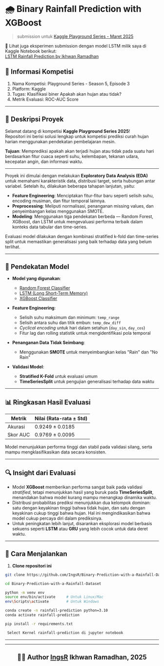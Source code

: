 # 🌧️ Binary Rainfall Prediction with XGBoost  

> submission untuk [Kaggle Playground Series - Maret 2025](https://www.kaggle.com/competitions/playground-series-s5e3)

📘 Lihat juga eksperimen submission dengan model LSTM milik saya di Kaggle Notebook berikut:  
[LSTM Rainfall Prediction by Ikhwan Ramadhan](https://www.kaggle.com/code/ikhwanramadhan/ltsm-rainfall-prediction)

## 🧾 Informasi Kompetisi   

1. Nama Kompetisi: Playground Series - Season 5, Episode 3     
2. Platform: Kaggle        
3. Tugas: Klasifikasi biner Apakah akan hujan atau tidak?    
4. Metrik Evaluasi: ROC-AUC Score 

---

## 📌 Deskripsi Proyek

Selamat datang di kompetisi **Kaggle Playground Series 2025**!  
Repositori ini berisi solusi lengkap untuk kompetisi prediksi curah hujan harian menggunakan pendekatan pembelajaran mesin.

**Tujuan**: Memprediksi apakah akan terjadi hujan atau tidak pada suatu hari berdasarkan fitur cuaca seperti suhu, kelembapan, tekanan udara, kecepatan angin, dan informasi waktu.

---

Proyek ini dimulai dengan melakukan **Exploratory Data Analysis (EDA)** untuk memahami karakteristik data, distribusi target, serta hubungan antar variabel. Setelah itu, dilakukan beberapa tahapan lanjutan, yaitu:

- **Feature Engineering**: Menciptakan fitur-fitur baru seperti selisih suhu, encoding musiman, dan fitur temporal lainnya.
- **Preprocessing**: Meliputi normalisasi, penanganan missing values, dan penyeimbangan kelas menggunakan SMOTE.
- **Modeling**: Menggunakan tiga pendekatan berbeda — Random Forest, XGBoost, dan LSTM untuk mengevaluasi performa terbaik dalam konteks data tabular dan time-series.

Evaluasi model dilakukan dengan kombinasi stratified k-fold dan time-series split untuk memastikan generalisasi yang baik terhadap data yang belum terlihat.

---

## 🧠 Pendekatan Model

- **Model yang digunakan**: 
  - [Random Forest Classifier](https://scikit-learn.org/stable/modules/generated/sklearn.ensemble.RandomForestClassifier.html)  
  - [LSTM (Long Short-Term Memory)](https://www.tensorflow.org/api_docs/python/tf/keras/layers/LSTM)  
  - [XGBoost Classifier](https://xgboost.readthedocs.io)

- **Feature Engineering**:
  - Selisih suhu maksimum dan minimum: `temp_range`
  - Selisih antara suhu dan titik embun: `temp_dew_diff`
  - *Cyclical encoding* untuk hari dalam setahun (`day_sin`, `day_cos`)
  - Fitur lag dan rolling statistik untuk mengidentifikasi pola temporal
- **Penanganan Data Tidak Seimbang**:
  - Menggunakan **SMOTE** untuk menyeimbangkan kelas "Rain" dan "No Rain"
- **Validasi Model**:
  - **Stratified K-Fold** untuk evaluasi umum
  - **TimeSeriesSplit** untuk pengujian generalisasi terhadap data waktu

---

## 📊 Ringkasan Hasil Evaluasi

| Metrik         | Nilai (Rata-rata ± Std) |
|----------------|--------------------------|
| Akurasi        | 0.9249 ± 0.0185          |
| Skor AUC       | 0.9769 ± 0.0095          |

Model menunjukkan performa tinggi dan stabil pada validasi silang, serta mampu mengklasifikasikan data secara konsisten.

---

## 🔍 Insight dari Evaluasi

- Model **XGBoost** memberikan performa sangat baik pada validasi *stratified*, tetapi menunjukkan hasil yang buruk pada **TimeSeriesSplit**, menandakan bahwa model kurang mampu menangkap dinamika waktu.
- Distribusi probabilitas prediksi menunjukkan dua kelompok dominan: satu dengan keyakinan tinggi bahwa tidak hujan, dan satu dengan keyakinan cukup tinggi bahwa hujan. Hal ini mengindikasikan bahwa model cukup percaya diri dalam prediksinya.
- Untuk peningkatan lebih lanjut, disarankan eksplorasi model berbasis sekuens seperti **LSTM** atau **GRU** yang lebih cocok untuk data deret waktu.

---

## 🚀 Cara Menjalankan

1. **Clone repositori ini**
```bash
git clone https://github.com/IngsR/Binary-Prediction-with-a-Rainfall-Dataset.git
```

```bash
cd Binary-Prediction-with-a-Rainfall-Dataset
```


```bash
python -m venv env
source env/bin/activate     # Untuk Linux/Mac
env\Scripts\activate        # Untuk Windows
```

```bash
conda create -n rainfall-prediction python=3.10
conda activate rainfall-prediction
```

```bash
pip install -r requirements.txt
```

```bash
 Select Kernel rainfall-prediction di jupyter notebook
```
---

<div align="center">

---

## 👨‍💻 Author [IngsR](https://github.com/IngsR) Ikhwan Ramadhan, 2025

</div>

   


